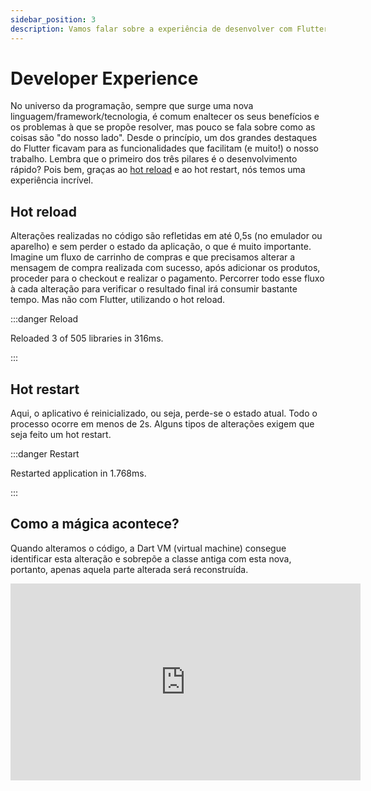 ```yaml
---
sidebar_position: 3
description: Vamos falar sobre a experiência de desenvolver com Flutter
---
```


# Developer Experience

No universo da programação, sempre que surge uma nova linguagem/framework/tecnologia, é comum enaltecer os seus benefícios e os problemas à que se propõe resolver, mas pouco se fala sobre como as coisas são "do nosso lado". Desde o princípio, um dos grandes destaques do Flutter ficavam para as funcionalidades que facilitam \(e muito!\) o nosso trabalho. Lembra que o primeiro dos três pilares é o desenvolvimento rápido? Pois bem, graças ao [hot reload](https://flutter.dev/docs/development/tools/hot-reload) e ao hot restart, nós temos uma experiência incrível. 

## Hot reload

Alterações realizadas no código são refletidas em até 0,5s \(no emulador ou aparelho\) e sem perder o estado da aplicação, o que é muito importante. Imagine um fluxo de carrinho de compras e que precisamos alterar a mensagem de compra realizada com sucesso, após adicionar os produtos, proceder para o checkout e realizar o pagamento. Percorrer todo esse fluxo à cada alteração para verificar o resultado final irá consumir bastante tempo. Mas não com Flutter, utilizando o hot reload.

:::danger Reload

Reloaded 3 of 505 libraries in 316ms.

:::

## Hot restart

Aqui, o aplicativo é reinicializado, ou seja, perde-se o estado atual. Todo o processo ocorre em menos de 2s. Alguns tipos de alterações exigem que seja feito um hot restart.

:::danger Restart

Restarted application in 1.768ms.

:::

## Como a mágica acontece?

Quando alteramos o código, a Dart VM \(virtual machine\) consegue identificar esta alteração e sobrepõe a classe antiga com esta nova, portanto, apenas aquela parte alterada será reconstruída.

<div class="video-container">
<iframe width="560" height="315" src="https://www.youtube.com/embed/XiHGg1ZyTiQ" title="YouTube video player" frameborder="0" allow="accelerometer; autoplay; clipboard-write; encrypted-media; gyroscope; picture-in-picture" allowfullscreen></iframe>
</div>